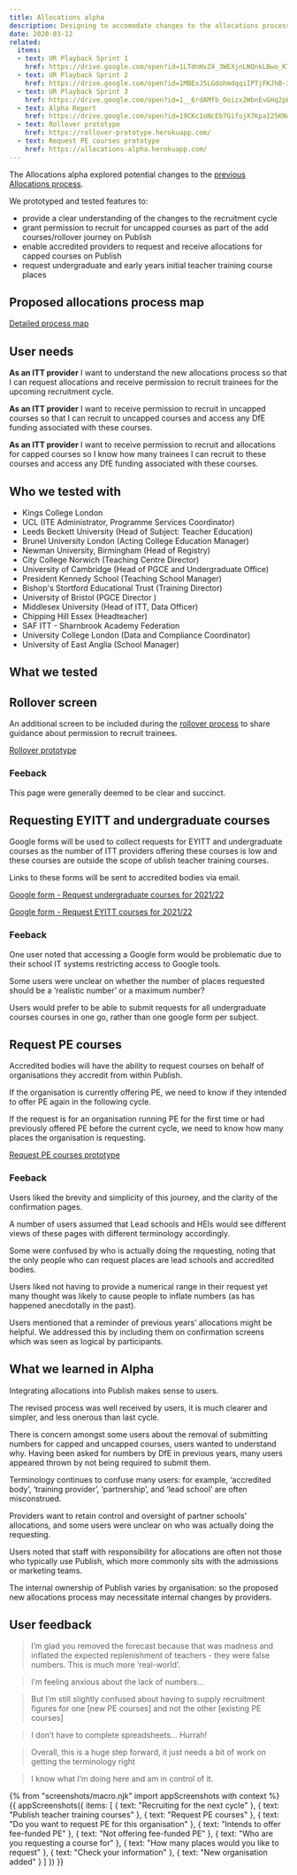 ```yaml
---
title: Allocations alpha
description: Designing to accomodate changes to the allocations process for 2021/22.  
date: 2020-03-12
related:
  items:
  - text: UR Playback Sprint 1
    href: https://drive.google.com/open?id=1LTdnHvZ4_3WEXjnLNQnkLBwo_KT_suwIuwus5uLeuIc
  - text: UR Playback Sprint 2
    href: https://drive.google.com/open?id=1MBExJ5LGdohmdqqiIPTjFKJhB-3r8NpWLGmLzAEMAOw
  - text: UR Playback Sprint 3
    href: https://drive.google.com/open?id=1__6rdAMfb_Ooizx2WbnEvGHq2pH_SL1Pp-wtWkaToio
  - text: Alpha Report
    href: https://drive.google.com/open?id=19CKc1oNcEb7GifojX7KpaI25KNqD4fAxPB2lxIpgUsw
  - text: Rollover prototype
    href: https://rollover-prototype.herokuapp.com/
  - text: Request PE courses prototype
    href: https://allocations-alpha.herokuapp.com/
---
```

The Allocations alpha explored potential changes to the [previous Allocations process](/publish-teacher-training-courses/allocations-cycle-summary).

We prototyped and tested features to:
* provide a clear understanding of the changes to the recruitment cycle
* grant permission to recruit for uncapped courses as part of the add courses/rollover journey on Publish
* enable accredited providers to request and receive allocations for capped courses on Publish
* request undergraduate and early years initial teacher training course places

## Proposed allocations process map

[Detailed process map](https://docs.google.com/presentation/d/19CKc1oNcEb7GifojX7KpaI25KNqD4fAxPB2lxIpgUsw/edit#slide=id.g7f005bbdba_0_199)

## User needs

**As an ITT provider**
I want to understand the new allocations process so that I can request allocations and receive permission to recruit trainees for the upcoming recruitment cycle.

**As an ITT provider**
I want to receive permission to recruit in uncapped courses so that I can recruit to uncapped courses and access any DfE funding associated with these courses.

**As an ITT provider**
I want to receive permission to recruit and allocations for capped courses so I know how many trainees I can recruit to these courses and access any DfE funding associated with these courses.

## Who we tested with

* Kings College London
* UCL (ITE Administrator, Programme Services Coordinator)
* Leeds Beckett University (Head of Subject: Teacher Education)
* Brunel University London (Acting College Education Manager)
* Newman University, Birmingham (Head of Registry)
* City College Norwich (Teaching Centre Director)
* University of Cambridge (Head of PGCE and Undergraduate Office)
* President Kennedy School (Teaching School Manager)
* Bishop's Stortford Educational Trust  (Training Director)
* University of Bristol (PGCE Director )
* Middlesex University (Head of ITT, Data Officer)
* Chipping Hill Essex (Headteacher)
* SAF ITT - Sharnbrook Academy Federation
* University College London (Data and Compliance Coordinator)
* University of East Anglia (School Manager)

## What we tested

## Rollover screen

An additional screen to be included during the [rollover process](/publish-teacher-training-courses/what-we-did-for-rollover) to share guidance about permission to recruit trainees.

[Rollover prototype](https://rollover-prototype.herokuapp.com/)

### Feeback

This page were generally deemed to be clear and succinct.

## Requesting EYITT and undergraduate courses

Google forms will be used to collect requests for EYITT and undergraduate courses as the number of ITT providers offering these courses is low and these courses are outside the scope of ublish teacher training courses. 

Links to these forms will be sent to accredited bodies via email.

[Google form - Request undergraduate courses for 2021/22](https://docs.google.com/forms/d/e/1FAIpQLSejFzJRrWkXTOTQWYi3rvYcVPycgr7AaeA3xSvWK27xhtOjeA/viewform)

[Google form - Request EYITT courses for 2021/22](https://docs.google.com/forms/d/1cAvvWI6PK-FRLmwt7sVkwK0ljDYltpfV-LLfvR4-O6k/viewform)

### Feeback

One user noted that accessing a Google form would be problematic due to their school IT systems restricting access to Google tools.

Some users were unclear on whether the number of places requested should be a ‘realistic number’ or a maximum number?

Users would prefer to be able to submit requests for all undergraduate courses courses in one go, rather than one google form per subject.

## Request PE courses

Accredited bodies will have the ability to request courses on behalf of organisations they accredit from within Publish. 

If the organisation is currently offering PE, we need to know if they intended to offer PE again in the following cycle. 

If the request is for an organisation running PE for the first time or had previously offered PE before the current cycle, we need to know how many places the organisation is requesting.

[Request PE courses prototype](https://allocations-alpha.herokuapp.com/)

### Feeback

Users liked the brevity and simplicity of this journey, and the clarity of the confirmation pages.

A number of users assumed that Lead schools and HEIs would see different views of these pages with different terminology accordingly.

Some were confused by who is actually doing the requesting, noting that the only people who can request places are lead schools and accredited bodies.

Users liked not having to provide a numerical range in their request yet many thought was likely to cause people to inflate numbers (as has happened anecdotally in the past).

Users mentioned that a reminder of previous years’ allocations might be helpful. We addressed this by including them on confirmation screens which was seen as logical by participants. 

## What we learned in Alpha

Integrating allocations into Publish makes sense to users.

The revised process was well received by users, it is much clearer and simpler, and less onerous than last cycle.

There is concern amongst some users about the removal of submitting numbers for capped and uncapped courses, users wanted to understand why. Having been asked for numbers by DfE in previous years, many users appeared thrown by not being required to submit them.

Terminology continues to confuse many users: for example, ‘accredited body’, ‘training provider’, ‘partnership’, and ‘lead school’ are often misconstrued.

Providers want to retain control and oversight of partner schools’ allocations, and some users were unclear on who was actually doing the requesting.

Users noted that staff with responsibility for allocations are often not those who typically use Publish, which more commonly sits with the admissions or marketing teams.

The internal ownership of Publish varies by organisation: so the proposed new allocations process may necessitate internal changes by providers.

## User feedback

> I’m glad you removed the forecast because that was madness and inflated the expected replenishment of teachers - they were false numbers. This is much more ‘real-world’.

> I’m feeling anxious about the lack of numbers...

> But I’m still slightly confused about having to supply recruitment figures for one [new PE courses] and not the other [existing PE courses]

> I don’t have to complete spreadsheets… Hurrah!

> Overall, this is a huge step forward, it just needs a bit of work on getting the terminology right

> I know what I’m doing here and am in control of it.

{% from "screenshots/macro.njk" import appScreenshots with context %}
{{ appScreenshots({
  items: [
    {
      text: "Recruiting for the next cycle"
    },
    {
      text: "Publish teacher training courses"
    }, 
    {
      text: "Request PE courses"
    }, 
    {
      text: "Do you want to request PE for this organisation"
    }, 
    {
      text: "Intends to offer fee-funded PE"
    }, 
    {
      text: "Not offering fee-funded PE"
    }, 
    {
      text: "Who are you requesting a course for"
    }, 
    {
      text: "How many places would you like to request"
    }, 
    {
      text: "Check your information"
    }, 
    {
      text: "New organisation added"
    }
  ]
}) }}